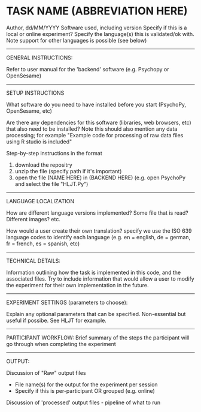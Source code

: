 # TASK NAME (ABBREVIATION HERE)

Author, dd/MM/YYYY
Software used, including version
Specify if this is a local or online experiment?
Specify the language(s) this is validated/ok with. Note support for other languages is possible (see below)

---------------------------------------
GENERAL INSTRUCTIONS:

Refer to user manual for the 'backend' software (e.g. Psychopy or OpenSesame)

---------------------------------------
SETUP INSTRUCTIONS

What software do you need to have installed before you start (PsychoPy, OpenSesame, etc)

Are there any dependencies for this software (libraries, web browsers, etc) that also need to be installed?
Note this should also mention any data processing; for example "Example code for processing of raw data files using R studio is included"

Step-by-step instructions in the format
1) download the repositry
2) unzip the file (specify path if it's important)
3) open the file (NAME HERE) in (BACKEND HERE) (e.g. open PsychoPy and select the file "HLJT.Py")

---------------------------------------
LANGUAGE LOCALIZATION

How are different language versions implemented? Some file that is read? Different images? etc.

How would a user create their own translation?
specify we use the ISO 639 language codes to identify each language (e.g. en = english, de = german, fr = french, es = spanish, etc)

---------------------------------------
TECHNICAL DETAILS:

Information outlining how the task is implemented in this code, and the associated files.
Try to include information that would allow a user to modify the experiment for their own implementation in the future.
			
---------------------------------------
EXPERIMENT SETTINGS (parameters to choose):

Explain any optional parameters that can be specified. Non-essential but useful if possibe. See HLJT for example.

---------------------------------------
PARTICIPANT WORKFLOW:
Brief summary of the steps the participant will go through when completing the experiment

---------------------------------------
OUTPUT:

Discussion of "Raw" output files
- File name(s) for the output for the experiment per session
- Specify if this is per-participant OR grouped (e.g. online)

Discussion of 'processed' output files
	- pipeline of what to run